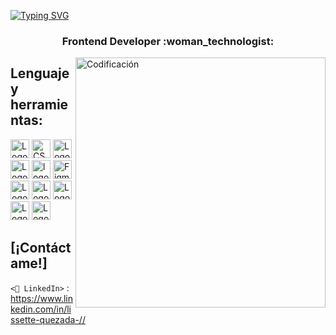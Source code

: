 [![Typing SVG](https://readme-typing-svg.demolab.com?font=Fira+Code&size=24&pause=1000&color=8CE4F7&width=435&lines=%2CHola+soy+Liss%F0%9F%91%8B%F0%9F%8F%BB)](https://git.io/typing-svg)
<h3 align="center">Frontend Developer :woman_technologist:</h3>

<img align="right" alt="Codificación" width="400" src="https://cdn.dribbble.com/users/2646423/screenshots/5507196/computer.gif">

## Lenguaje y herramientas:

<img src="https://img.shields.io/badge/HTML5-282C34?logo=html5&logoColor=E34F26" alt="Logotipo de HTML5" title="HTML5" height="30" /> <img src=" https://img.shields.io/badge/CSS3-282C34?logo=css3&logoColor=1572B6" alt="CSS3 logo" title="CSS3" height="30" />
<img src="https://img.shields.io/badge/JavaScript-282C34?logo=javascript&logoColor=F7DF1E" alt="Logotipo de JavaScript" title="JavaScript" height="30" />
<img src="https://img.shields.io/badge/VS%20Code-282C34?logo=visual-studio-code&logoColor=007ACC" alt="Logotipo de Visual Studio Code" title="Visual Studio Code" height= "30" />
<img src="https://img.shields.io/badge/git-282C34?logo=git&logoColor=F05032" alt="logotipo de git" title="git" height="30" />
<img src="https://img.shields.io/badge/Figma-282C34?logo=figma&logoColor=white" alt="Figma" title="Fifma" height="30" />
<img src="https://img.shields.io/badge/ESLint-282C34?logo=eslint&logoColor=4B32C3" alt="Logotipo de ESLint" title="ESLint" height="30" />
<img src="https://img.shields.io/badge/Node.js-282C34?logo=node.js&logoColor=339933" alt="Logotipo de Node.js" title="Node.js" height="30 " /> <img src="https://img.shields.io/badge/Firebase-282C34?logo=firebase&logoColor=FFCA28" alt="Logotipo de Firebase" title="Firebase" height="30" /> <img src="https://img.shields.io/badge/React-282C34?logo=react&logoColor=61DAFB" alt="Logotipo de React" title="React" height="30" /> <img src="https: //img.shields.io/badge/Jest-282C34?logo=broma&logoColor=C21325" alt="Logotipo de broma" title="Broma" height="30" />






## [¡Contáctame!]
`<💼 LinkedIn>` : <https://www.linkedin.com/in/lissette-quezada-//>
